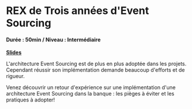 # REX de Trois années d'Event Sourcing

#### Durée : 50min / Niveau : Intermédiaire

[**Slides**](https://github.com/HaythemZ/Snowcamp2020/blob/master/REX_event_sourcing.pdf)

L'architecture Event Sourcing est de plus en plus adoptée dans les projets. Cependant réussir son implémentation demande beaucoup d'efforts et de rigueur.

Venez découvrir un retour d'expérience sur une implémentation d'une architecture Event Sourcing dans la banque : les pièges à éviter et les pratiques à adopter!
